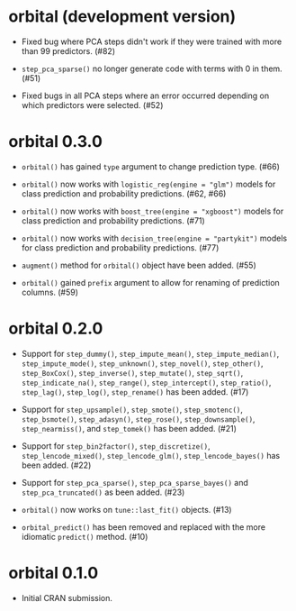 # orbital (development version)

* Fixed bug where PCA steps didn't work if they were trained with more than 99 predictors. (#82)

* `step_pca_sparse()` no longer generate code with terms with 0 in them. (#51)

* Fixed bugs in all PCA steps where an error occurred depending on which predictors were selected. (#52)

# orbital 0.3.0

* `orbital()` has gained `type` argument to change prediction type. (#66)

* `orbital()` now works with `logistic_reg(engine = "glm")` models for class prediction and probability predictions. (#62, #66)

* `orbital()` now works with `boost_tree(engine = "xgboost")` models for class prediction and probability predictions. (#71)

* `orbital()` now works with `decision_tree(engine = "partykit")` models for class prediction and probability predictions. (#77)

* `augment()` method for `orbital()` object have been added. (#55)

* `orbital()` gained `prefix` argument to allow for renaming of prediction columns. (#59)

# orbital 0.2.0

* Support for `step_dummy()`,  `step_impute_mean()`, `step_impute_median()`, `step_impute_mode()`,  `step_unknown()`, `step_novel()`, `step_other()`, `step_BoxCox()`, `step_inverse()`, `step_mutate()`, `step_sqrt()`, `step_indicate_na()`, `step_range()`, `step_intercept()`, `step_ratio()`, `step_lag()`, `step_log()`, `step_rename()` has been added. (#17)

* Support for `step_upsample()`, `step_smote()`, `step_smotenc()`, `step_bsmote()`, `step_adasyn()`, `step_rose()`, `step_downsample()`, `step_nearmiss()`, and `step_tomek()` has been added. (#21)

* Support for `step_bin2factor()`, `step_discretize()`, `step_lencode_mixed()`, `step_lencode_glm()`, `step_lencode_bayes()` has been added. (#22)

* Support for `step_pca_sparse()`, `step_pca_sparse_bayes()` and `step_pca_truncated()` as been added. (#23)

* `orbital()` now works on `tune::last_fit()` objects. (#13)

* `orbital_predict()` has been removed and replaced with the more idiomatic `predict()` method. (#10)

# orbital 0.1.0

* Initial CRAN submission.
